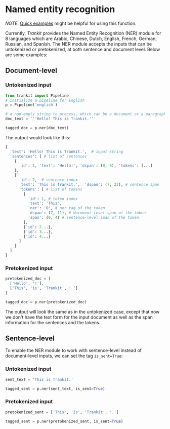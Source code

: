 # Named entity recognition

*NOTE*: [Quick examples](overview.md) might be helpful for using this function.

Currently, *Trankit* provides the Named Entity Recognition (NER) module for 8 languages which are Arabic, Chinese, Dutch, English, French, German, Russian, and Spanish. The NER module accepts the inputs that can be untokenized or pretokenized, at both sentence and document level. Below are some examples:

## Document-level

### Untokenized input
```python
from trankit import Pipeline
# initialize a pipeline for English
p = Pipeline('english')

# a non-empty string to process, which can be a document or a paragraph with multiple sentences
doc_text = '''Hello! This is Trankit.'''

tagged_doc = p.ner(doc_text)
```
The output would look like this:
```python
{
  'text': 'Hello! This is Trankit.',  # input string
  'sentences': [ # list of sentences
    {
      'id': 1, 'text': 'Hello!', 'dspan': (0, 6), 'tokens': [...]
    },
    {
      'id': 2,  # sentence index
      'text': 'This is Trankit.',  'dspan': (7, 23), # sentence span
      'tokens': [ # list of tokens
        {
          'id': 1, # token index
          'text': 'This',
          'ner': 'O', # ner tag of the token
          'dspan': (7, 11), # document-level span of the token
          'span': (0, 4) # sentence-level span of the token
        },
        {'id': 2...},
        {'id': 3...},
        {'id': 4...}
      ]
    }
  ]
}
```
### Pretokenized input
```python
pretokenized_doc = [
  ['Hello', '!'],
  ['This', 'is', 'Trankit', '.']
]

tagged_doc = p.ner(pretokenized_doc)
```
The output will look the same as in the untokenized case, except that now we don't have the text form for the input document as well as the span information for the sentences and the tokens.

## Sentence-level
To enable the NER module to work with sentence-level instead of document-level inputs, we can set the tag `is_sent=True`:
### Untokenized input
```python
sent_text = 'This is Trankit.'

tagged_sent = p.ner(sent_text, is_sent=True)
```

### Pretokenized input
```python
pretokenized_sent = ['This', 'is', 'Trankit', '.']

tagged_sent = p.ner(pretokenized_sent, is_sent=True)
```